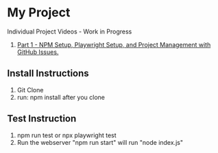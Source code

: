 # My Project

Individual Project Videos - Work in Progress

1. [Part 1 - NPM Setup, Playwright Setup, and Project Management with GitHub Issues.](https://youtu.be/Lkc1B5KZZfM)

## Install Instructions

1.  Git Clone
2.  run: npm install after you clone

## Test Instruction

1. npm run test or npx playwright test
2. Run the webserver "npm run start" will run "node index.js" 
